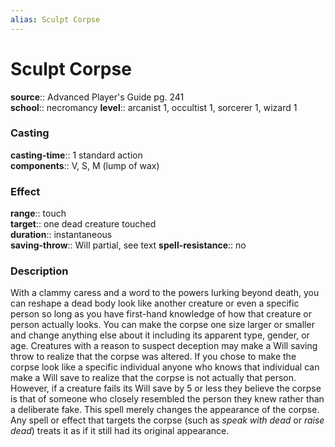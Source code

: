 ```yaml
---
alias: Sculpt Corpse
---
```


# Sculpt Corpse 

**source**:: Advanced Player's Guide pg. 241  
**school**:: necromancy
**level**:: arcanist 1, occultist 1, sorcerer 1, wizard 1

### Casting 

**casting-time**:: 1 standard action  
**components**:: V, S, M (lump of wax)

### Effect 

**range**:: touch  
**target**:: one dead creature touched  
**duration**:: instantaneous  
**saving-throw**:: Will partial, see text
**spell-resistance**:: no

### Description 

With a clammy caress and a word to the powers lurking beyond death, you can reshape a dead body look like another creature or even a specific person so long as you have first-hand knowledge of how that creature or person actually looks. You can make the corpse one size larger or smaller and change anything else about it including its apparent type, gender, or age. Creatures with a reason to suspect deception may make a Will saving throw to realize that the corpse was altered. If you chose to make the corpse look like a specific individual anyone who knows that individual can make a Will save to realize that the corpse is not actually that person. However, if a creature fails its Will save by 5 or less they believe the corpse is that of someone who closely resembled the person they knew rather than a deliberate fake. This spell merely changes the appearance of the corpse. Any spell or effect that targets the corpse (such as *speak with dead* or *raise dead*) treats it as if it still had its original appearance.

